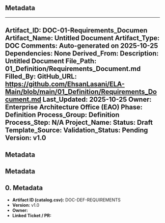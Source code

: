 ## Metadata
---
Artifact_ID: DOC-01-Requirements_Documen
Artifact_Name: Untitled Document
Artifact_Type: DOC
Comments: Auto-generated on 2025-10-25
Dependencies: None
Derived_From: 
Description: Untitled Document
File_Path: 01_Definition/Requirements_Document.md
Filled_By: 
GitHub_URL: https://github.com/EhsanLasani/ELA-Main/blob/main/01_Definition/Requirements_Document.md
Last_Updated: 2025-10-25
Owner: Enterprise Architecture Office (EAO)
Phase: Definition
Process_Group: Definition
Process_Step: N/A
Project_Name: 
Status: Draft
Template_Source: 
Validation_Status: Pending
Version: v1.0
---
## Metadata
## Metadata
## 0. Metadata
- **Artifact ID (catalog.csv):** DOC-DEF-REQUIREMENTS
- **Version:** v1.0
- **Owner:** 
- **Linked Ticket / PR:** 

